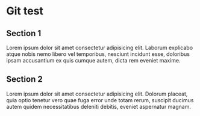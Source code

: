 # Git test

## Section 1

Lorem ipsum dolor sit amet consectetur adipisicing elit. Laborum explicabo atque nobis nemo libero vel temporibus, nesciunt incidunt esse, doloribus ipsam accusantium ex quis cumque autem, dicta rem eveniet maxime.

## Section 2

Lorem ipsum dolor sit amet consectetur adipisicing elit. Dolorum placeat, quia optio tenetur vero quae fuga error unde totam rerum, suscipit ducimus autem quidem necessitatibus deleniti debitis, eveniet aspernatur magnam.
